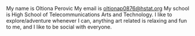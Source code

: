 My name is Oltiona Perovic
My email is oltionap0876@hstat.org
My school is High School of Telecommunications Arts and Technology.
I like to explore/adventure whenever I can, anything art related is relaxing and fun to me, and I like to be social with everyone.